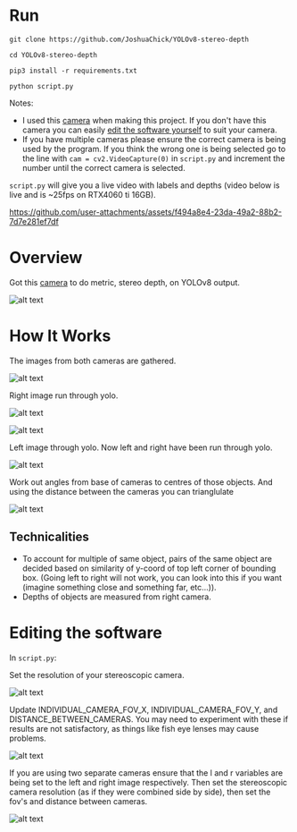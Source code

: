# Run
```
git clone https://github.com/JoshuaChick/YOLOv8-stereo-depth
```
```
cd YOLOv8-stereo-depth
```
```
pip3 install -r requirements.txt
```
```
python script.py
```
Notes: 
- I used this [camera](https://www.amazon.com/gp/product/B07R8LQKV4/ref=ppx_od_dt_b_asin_title_s00?ie=UTF8&psc=1) when making this project. If you don't have this camera you can easily [edit the software yourself](#editing-the-software) to suit your camera.
- If you have multiple cameras please ensure the correct camera is being used by the program. If you think the wrong one is being selected go to the line with ```cam = cv2.VideoCapture(0)``` in ```script.py``` and increment the number until the correct camera is selected.

```script.py``` will give you a live video with labels and depths (video below is live and is ~25fps on RTX4060 ti 16GB).

https://github.com/user-attachments/assets/f494a8e4-23da-49a2-88b2-7d7e281ef7df

# Overview
Got this [camera](https://www.amazon.com/gp/product/B07R8LQKV4/ref=ppx_od_dt_b_asin_title_s00?ie=UTF8&psc=1) to do metric, stereo depth, on YOLOv8 output.

![alt text](https://github.com/JoshuaChick/Yolov8StereoDepth/blob/main/ReadMeImages/stereocam.jpg?raw=true)

# How It Works
The images from both cameras are gathered.

![alt text](https://github.com/JoshuaChick/Yolov8StereoDepth/blob/main/ReadMeImages/camerasDiagram.png?raw=true)

Right image run through yolo.

![alt text](https://github.com/JoshuaChick/Yolov8StereoDepth/blob/main/ReadMeImages/rightCameraTakingPictureDiagram.png?raw=true)

![alt text](https://github.com/JoshuaChick/Yolov8StereoDepth/blob/main/ReadMeImages/objectInRightCamera.png?raw=true)

Left image through yolo. Now left and right have been run through yolo. 

![alt text](https://github.com/JoshuaChick/Yolov8StereoDepth/blob/main/ReadMeImages/objectInLeftAndRightCamera.png?raw=true)

Work out angles from base of cameras to centres of those objects. And using the distance between the cameras you can trianglulate

![alt text](https://github.com/JoshuaChick/Yolov8StereoDepth/blob/main/ReadMeImages/stereoDepthMaths.png?raw=true)

## Technicalities
- To account for multiple of same object, pairs of the same object are decided based on similarity of y-coord of top left corner of bounding box. (Going left to right will not work, you can look into this if you want (imagine something close and something far, etc...)).
- Depths of objects are measured from right camera.

# Editing the software
In ```script.py```:

Set the resolution of your stereoscopic camera.

![alt text](https://github.com/JoshuaChick/Yolov8StereoDepth/blob/main/ReadMeImages/setResolution.png?raw=true)

Update INDIVIDUAL_CAMERA_FOV_X, INDIVIDUAL_CAMERA_FOV_Y, and DISTANCE_BETWEEN_CAMERAS. You may need to experiment with these if results are not satisfactory, as things like fish eye lenses may cause problems. 

![alt text](https://github.com/JoshuaChick/Yolov8StereoDepth/blob/main/ReadMeImages/HardCodedVariablesCameraFOVDistance.png?raw=true)

If you are using two separate cameras ensure that the l and r variables are being set to the left and right image respectively. Then set the stereoscopic camera resolution (as if they were combined side by side), then set the fov's and distance between cameras.

![alt text](https://github.com/JoshuaChick/Yolov8StereoDepth/blob/main/ReadMeImages/landrImagesCode.png?raw=true)

